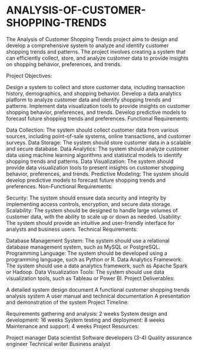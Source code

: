 # ANALYSIS-OF-CUSTOMER-SHOPPING-TRENDS
The Analysis of Customer Shopping Trends project aims to design and develop a comprehensive system to analyze and identify customer shopping trends and patterns. The project involves creating a system that can efficiently collect, store, and analyze customer data to provide insights on shopping behavior, preferences, and trends.

Project Objectives:

Design a system to collect and store customer data, including transaction history, demographics, and shopping behavior.
Develop a data analytics platform to analyze customer data and identify shopping trends and patterns.
Implement data visualization tools to provide insights on customer shopping behavior, preferences, and trends.
Develop predictive models to forecast future shopping trends and preferences.
Functional Requirements:

Data Collection: The system should collect customer data from various sources, including point-of-sale systems, online transactions, and customer surveys.
Data Storage: The system should store customer data in a scalable and secure database.
Data Analytics: The system should analyze customer data using machine learning algorithms and statistical models to identify shopping trends and patterns.
Data Visualization: The system should provide data visualization tools to present insights on customer shopping behavior, preferences, and trends.
Predictive Modeling: The system should develop predictive models to forecast future shopping trends and preferences.
Non-Functional Requirements:

Security: The system should ensure data security and integrity by implementing access controls, encryption, and secure data storage.
Scalability: The system should be designed to handle large volumes of customer data, with the ability to scale up or down as needed.
Usability: The system should provide an intuitive and user-friendly interface for analysts and business users.
Technical Requirements:

Database Management System: The system should use a relational database management system, such as MySQL or PostgreSQL.
Programming Language: The system should be developed using a programming language, such as Python or R.
Data Analytics Framework: The system should use a data analytics framework, such as Apache Spark or Hadoop.
Data Visualization Tools: The system should use data visualization tools, such as Tableau or Power BI.
Project Deliverables:

A detailed system design document
A functional customer shopping trends analysis system
A user manual and technical documentation
A presentation and demonstration of the system
Project Timeline:

Requirements gathering and analysis: 2 weeks
System design and development: 16 weeks
System testing and deployment: 8 weeks
Maintenance and support: 4 weeks
Project Resources:

Project manager
Data scientist
Software developers (3-4)
Quality assurance engineer
Technical writer
Business analyst
